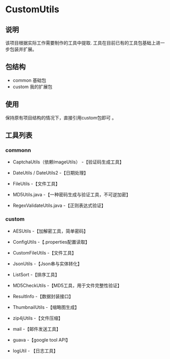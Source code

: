 # CustomUtils
## 说明
该项目根据实际工作需要制作的工具中提取.
工具在目前已有的工具包基础上进一步包装并扩展。

## 包结构
* common
基础包
* custom
我的扩展包

## 使用
保持原有项目结构的情况下，直接引用custom包即可 。

## 工具列表

### commonn

* CaptchaUtils（依赖ImageUtils） -【验证码生成工具】

* DateUtils / DateUtils2 -【日期处理】

* FileUtils -【文件工具】

* MD5Utils.java -【一种密码生成与验证工具，不可逆加密】

* RegexValidateUtils.java -【正则表达式验证】

### custom

* AESUtils -【加解密工具，简单密码】

* ConfigUtils -【.properties配置读取】

* CustomFileUtils -【文件工具】

* JsonUtils -【Json串与实体转化】

* ListSort -【排序工具】

* MD5CheckUtils -【MD5工具，用于文件完整性验证】

* ResultInfo -【数据封装接口】

* ThumbnailUtils -【缩略图生成】

* zip4jUtils -【文件压缩】

* mail -【邮件发送工具】

* guava -【google tool API】

* logUtil - 【日志工具】







